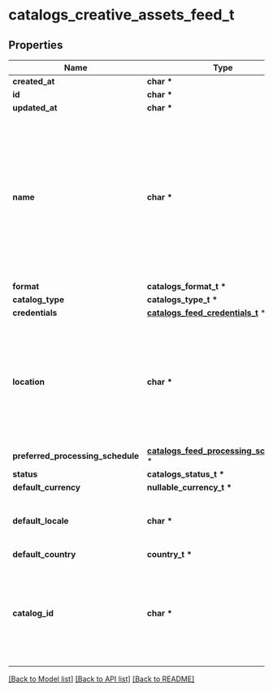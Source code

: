 # catalogs_creative_assets_feed_t

## Properties
Name | Type | Description | Notes
------------ | ------------- | ------------- | -------------
**created_at** | **char \*** |  | 
**id** | **char \*** |  | 
**updated_at** | **char \*** |  | 
**name** | **char \*** | A human-friendly name associated to a given feed. This value is currently nullable due to historical reasons. It is expected to become non-nullable in the future. | 
**format** | **catalogs_format_t \*** |  | 
**catalog_type** | **catalogs_type_t \*** |  | 
**credentials** | [**catalogs_feed_credentials_t**](catalogs_feed_credentials.md) \* |  | 
**location** | **char \*** | The URL where a feed is available for download. This URL is what Pinterest will use to download a feed for processing. | 
**preferred_processing_schedule** | [**catalogs_feed_processing_schedule_t**](catalogs_feed_processing_schedule.md) \* |  | 
**status** | **catalogs_status_t \*** |  | 
**default_currency** | **nullable_currency_t \*** |  | 
**default_locale** | **char \*** | The locale used within a feed for product descriptions. | 
**default_country** | **country_t \*** |  | 
**catalog_id** | **char \*** | Catalog id pertaining to the feed. If not provided, feed will use a default catalog based on type. | 

[[Back to Model list]](../README.md#documentation-for-models) [[Back to API list]](../README.md#documentation-for-api-endpoints) [[Back to README]](../README.md)


